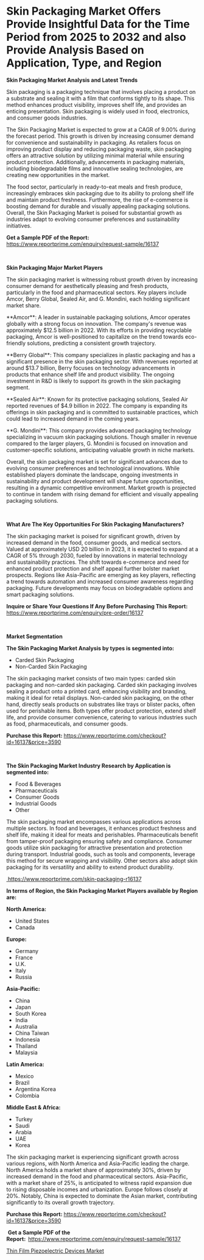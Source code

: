 <p><h1>Skin Packaging Market Offers Provide Insightful Data for the Time Period from 2025 to 2032 and also Provide Analysis Based on Application, Type, and Region</h1></p><p><strong>Skin Packaging Market Analysis and Latest Trends</strong></p>
<p><p>Skin packaging is a packaging technique that involves placing a product on a substrate and sealing it with a film that conforms tightly to its shape. This method enhances product visibility, improves shelf life, and provides an enticing presentation. Skin packaging is widely used in food, electronics, and consumer goods industries.</p><p>The Skin Packaging Market is expected to grow at a CAGR of 9.00% during the forecast period. This growth is driven by increasing consumer demand for convenience and sustainability in packaging. As retailers focus on improving product display and reducing packaging waste, skin packaging offers an attractive solution by utilizing minimal material while ensuring product protection. Additionally, advancements in packaging materials, including biodegradable films and innovative sealing technologies, are creating new opportunities in the market.</p><p>The food sector, particularly in ready-to-eat meals and fresh produce, increasingly embraces skin packaging due to its ability to prolong shelf life and maintain product freshness. Furthermore, the rise of e-commerce is boosting demand for durable and visually appealing packaging solutions. Overall, the Skin Packaging Market is poised for substantial growth as industries adapt to evolving consumer preferences and sustainability initiatives.</p></p>
<p><strong>Get a Sample PDF of the Report:&nbsp;</strong> <a href="https://www.reportprime.com/enquiry/request-sample/16137?utm_campaign=3431&utm_medium=2&utm_source=Github&utm_content=ia&utm_term=20032025&utm_id=skin-packaging">https://www.reportprime.com/enquiry/request-sample/16137</a></p>
<p>&nbsp;</p>
<p><strong>Skin Packaging Major Market Players</strong></p>
<p><p>The skin packaging market is witnessing robust growth driven by increasing consumer demand for aesthetically pleasing and fresh products, particularly in the food and pharmaceutical sectors. Key players include Amcor, Berry Global, Sealed Air, and G. Mondini, each holding significant market share.</p><p>**Amcor**: A leader in sustainable packaging solutions, Amcor operates globally with a strong focus on innovation. The company's revenue was approximately $12.5 billion in 2022. With its efforts in providing recyclable packaging, Amcor is well-positioned to capitalize on the trend towards eco-friendly solutions, predicting a consistent growth trajectory.</p><p>**Berry Global**: This company specializes in plastic packaging and has a significant presence in the skin packaging sector. With revenues reported at around $13.7 billion, Berry focuses on technology advancements in products that enhance shelf life and product visibility. The ongoing investment in R&D is likely to support its growth in the skin packaging segment.</p><p>**Sealed Air**: Known for its protective packaging solutions, Sealed Air reported revenues of $4.9 billion in 2022. The company is expanding its offerings in skin packaging and is committed to sustainable practices, which could lead to increased demand in the coming years.</p><p>**G. Mondini**: This company provides advanced packaging technology specializing in vacuum skin packaging solutions. Though smaller in revenue compared to the larger players, G. Mondini is focused on innovation and customer-specific solutions, anticipating valuable growth in niche markets.</p><p>Overall, the skin packaging market is set for significant advances due to evolving consumer preferences and technological innovations. While established players dominate the landscape, ongoing investments in sustainability and product development will shape future opportunities, resulting in a dynamic competitive environment. Market growth is projected to continue in tandem with rising demand for efficient and visually appealing packaging solutions.</p></p>
<p>&nbsp;</p>
<p><strong>What Are The Key Opportunities For Skin Packaging Manufacturers?</strong></p>
<p><p>The skin packaging market is poised for significant growth, driven by increased demand in the food, consumer goods, and medical sectors. Valued at approximately USD 20 billion in 2023, it is expected to expand at a CAGR of 5% through 2030, fueled by innovations in material technology and sustainability practices. The shift towards e-commerce and need for enhanced product protection and shelf appeal further bolster market prospects. Regions like Asia-Pacific are emerging as key players, reflecting a trend towards automation and increased consumer awareness regarding packaging. Future developments may focus on biodegradable options and smart packaging solutions.</p></p>
<p><strong>Inquire or Share Your Questions If Any Before Purchasing This Report:</strong> <a href="https://www.reportprime.com/enquiry/pre-order/16137?utm_campaign=3431&utm_medium=2&utm_source=Github&utm_content=ia&utm_term=20032025&utm_id=skin-packaging">https://www.reportprime.com/enquiry/pre-order/16137</a></p>
<p>&nbsp;</p>
<p><strong>Market Segmentation</strong></p>
<p><strong>The Skin Packaging Market Analysis by types is segmented into:</strong></p>
<p><ul><li>Carded Skin Packaging</li><li>Non-Carded Skin Packaging</li></ul></p>
<p><p>The skin packaging market consists of two main types: carded skin packaging and non-carded skin packaging. Carded skin packaging involves sealing a product onto a printed card, enhancing visibility and branding, making it ideal for retail displays. Non-carded skin packaging, on the other hand, directly seals products on substrates like trays or blister packs, often used for perishable items. Both types offer product protection, extend shelf life, and provide consumer convenience, catering to various industries such as food, pharmaceuticals, and consumer goods.</p></p>
<p><strong>Purchase this Report:&nbsp;</strong><a href="https://www.reportprime.com/checkout?id=16137&price=3590&utm_campaign=3431&utm_medium=2&utm_source=Github&utm_content=ia&utm_term=20032025&utm_id=skin-packaging">https://www.reportprime.com/checkout?id=16137&price=3590</a></p>
<p>&nbsp;</p>
<p><strong>The Skin Packaging Market Industry Research by Application is segmented into:</strong></p>
<p><ul><li>Food & Beverages</li><li>Pharmaceuticals</li><li>Consumer Goods</li><li>Industrial Goods</li><li>Other</li></ul></p>
<p><p>The skin packaging market encompasses various applications across multiple sectors. In food and beverages, it enhances product freshness and shelf life, making it ideal for meats and perishables. Pharmaceuticals benefit from tamper-proof packaging ensuring safety and compliance. Consumer goods utilize skin packaging for attractive presentation and protection during transport. Industrial goods, such as tools and components, leverage this method for secure wrapping and visibility. Other sectors also adopt skin packaging for its versatility and ability to extend product durability.</p></p>
<p><a href="https://www.reportprime.com/skin-packaging-r16137?utm_campaign=3431&utm_medium=2&utm_source=Github&utm_content=ia&utm_term=20032025&utm_id=skin-packaging">&nbsp;https://www.reportprime.com/skin-packaging-r16137</a></p>
<p><strong>In terms of Region, the Skin Packaging Market Players available by Region are:</strong></p>
<p>
    <p> <strong> North America: </strong>
        <ul>
            <li>United States</li>
            <li>Canada</li>
        </ul>
        </p> 
    <p> <strong> Europe: </strong>
        <ul>
            <li>Germany</li>
            <li>France</li>
            <li>U.K.</li>
            <li>Italy</li>
            <li>Russia</li>
        </ul>
        </p> 
    <p> <strong> Asia-Pacific: </strong>
        <ul>
            <li>China</li>
            <li>Japan</li>
            <li>South Korea</li>
            <li>India</li>
            <li>Australia</li>
            <li>China Taiwan</li>
            <li>Indonesia</li>
            <li>Thailand</li>
            <li>Malaysia</li>
        </ul>
        </p> 
    <p> <strong> Latin America: </strong>
        <ul>
            <li>Mexico</li>
            <li>Brazil</li>
            <li>Argentina Korea</li>
            <li>Colombia</li>
        </ul>
        </p> 
    <p> <strong> Middle East & Africa: </strong>
        <ul>
            <li>Turkey</li>
            <li>Saudi</li>
            <li>Arabia</li>
            <li>UAE</li>
            <li>Korea</li>
        </ul>
    </p>
    </p>
<p><p>The skin packaging market is experiencing significant growth across various regions, with North America and Asia-Pacific leading the charge. North America holds a market share of approximately 30%, driven by increased demand in the food and pharmaceutical sectors. Asia-Pacific, with a market share of 25%, is anticipated to witness rapid expansion due to rising disposable incomes and urbanization. Europe follows closely at 20%. Notably, China is expected to dominate the Asian market, contributing significantly to its overall growth trajectory.</p></p>
<p><strong>Purchase this Report: </strong><a href="https://www.reportprime.com/checkout?id=16137&price=3590&utm_campaign=3431&utm_medium=2&utm_source=Github&utm_content=ia&utm_term=20032025&utm_id=skin-packaging">https://www.reportprime.com/checkout?id=16137&price=3590</a></p>
<p>&nbsp;<strong>Get a Sample PDF of the Report:&nbsp;&nbsp;</strong><a href="https://www.reportprime.com/enquiry/request-sample/16137?utm_campaign=3431&utm_medium=2&utm_source=Github&utm_content=ia&utm_term=20032025&utm_id=skin-packaging">https://www.reportprime.com/enquiry/request-sample/16137</a></p>
<p><strong></strong></p>
<p><p><a href="https://github.com/dukerghostki/Market-Research-Report-List-1/blob/main/thin-film-piezoelectric-devices-market.md?utm_campaign=3431&utm_medium=2&utm_source=Github&utm_content=ia&utm_term=20032025&utm_id=skin-packaging">Thin Film Piezoelectric Devices Market</a></p></p>
